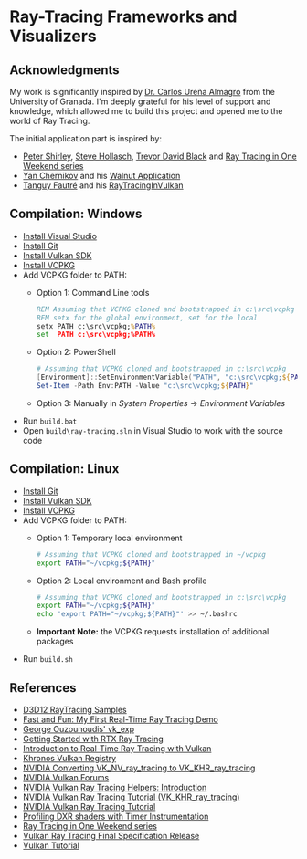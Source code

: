 # Ray-Tracing Frameworks and Visualizers

## Acknowledgments

My work is significantly inspired by [Dr. Carlos Ureña Almagro](https://lsi.ugr.es/informacion/directorio-personal/carlos-urena-almagro) from the University of Granada. I'm deeply grateful for his level of support and knowledge, which allowed me to build this project and opened me to the world of Ray Tracing.

The initial application part is inspired by:

- [Peter Shirley](https://www.petershirley.com/), [Steve Hollasch](https://github.com/hollasch), [Trevor David Black](https://github.com/trevordblack) and [Ray Tracing in One Weekend series](https://raytracing.github.io/)
- [Yan Chernikov](http://www.youtube.com/@TheCherno) and his [Walnut Application](https://github.com/StudioCherno/Walnut)
- [Tanguy Fautré](https://github.com/GPSnoopy) and his [RayTracingInVulkan](https://github.com/GPSnoopy/RayTracingInVulkan)

## Compilation: Windows

- [Install Visual Studio](https://visualstudio.microsoft.com/downloads/)
- [Install Git](https://git-scm.com/book/en/v2/Getting-Started-Installing-Git)
- [Install Vulkan SDK](https://vulkan.lunarg.com/sdk/home)
- [Install VCPKG](https://vcpkg.io/en/getting-started.html)
- Add VCPKG folder to PATH:
  - Option 1: Command Line tools

    ```bat
    REM Assuming that VCPKG cloned and bootstrapped in c:\src\vcpkg
    REM setx for the global environment, set for the local
    setx PATH c:\src\vcpkg;%PATH%
    set  PATH c:\src\vcpkg;%PATH%
    ```

  - Option 2: PowerShell

    ```ps1
    # Assuming that VCPKG cloned and bootstrapped in c:\src\vcpkg
    [Environment]::SetEnvironmentVariable("PATH", "c:\src\vcpkg;${PATH}", "Machine")
    Set-Item -Path Env:PATH -Value "c:\src\vcpkg;${PATH}"
    ```

  - Option 3: Manually in *System Properties* → *Environment Variables*
- Run `build.bat`
- Open `build\ray-tracing.sln` in Visual Studio to work with the source code

## Compilation: Linux

- [Install Git](https://git-scm.com/book/en/v2/Getting-Started-Installing-Git)
- [Install Vulkan SDK](https://vulkan.lunarg.com/sdk/home)
- [Install VCPKG](https://vcpkg.io/en/getting-started.html)
- Add VCPKG folder to PATH:
  - Option 1: Temporary local environment

    ```bash
    # Assuming that VCPKG cloned and bootstrapped in ~/vcpkg
    export PATH="~/vcpkg;${PATH}"
    ```

  - Option 2: Local environment and Bash profile

    ```bash
    # Assuming that VCPKG cloned and bootstrapped in c:\src\vcpkg
    export PATH="~/vcpkg;${PATH}"
    echo 'export PATH="~/vcpkg;${PATH}"' >> ~/.bashrc
    ```

  - **Important Note:** the VCPKG requests installation of additional packages
- Run `build.sh`

## References

- [D3D12 RayTracing Samples](https://github.com/Microsoft/DirectX-Graphics-Samples/tree/master/Samples/Desktop/D3D12Raytracing)
- [Fast and Fun: My First Real-Time Ray Tracing Demo](https://devblogs.nvidia.com/my-first-ray-tracing-demo/)
- [George Ouzounoudis' vk_exp](https://github.com/georgeouzou/vk_exp)
- [Getting Started with RTX Ray Tracing](https://github.com/NVIDIAGameWorks/GettingStartedWithRTXRayTracing)
- [Introduction to Real-Time Ray Tracing with Vulkan](https://devblogs.nvidia.com/vulkan-raytracing)
- [Khronos Vulkan Registry](https://www.khronos.org/registry/vulkan/)
- [NVIDIA Converting VK_NV_ray_tracing to VK_KHR_ray_tracing](https://nvpro-samples.github.io/vk_raytracing_tutorial_KHR/NV_to_KHR.md.htm)
- [NVIDIA Vulkan Forums](https://devtalk.nvidia.com/default/board/166/vulkan)
- [NVIDIA Vulkan Ray Tracing Helpers: Introduction](https://developer.nvidia.com/rtx/raytracing/vkray_helpers)
- [NVIDIA Vulkan Ray Tracing Tutorial (VK_KHR_ray_tracing)](https://github.com/nvpro-samples/vk_raytracing_tutorial_KHR)
- [NVIDIA Vulkan Ray Tracing Tutorial](https://developer.nvidia.com/rtx/raytracing/vkray)
- [Profiling DXR shaders with Timer Instrumentation](https://www.reddit.com/r/vulkan/comments/hhyeyj/profiling_dxr_shaders_with_timer_instrumentation/)
- [Ray Tracing in One Weekend series](https://raytracing.github.io/)
- [Vulkan Ray Tracing Final Specification Release](https://www.khronos.org/blog/vulkan-ray-tracing-final-specification-release)
- [Vulkan Tutorial](https://vulkan-tutorial.com/)

